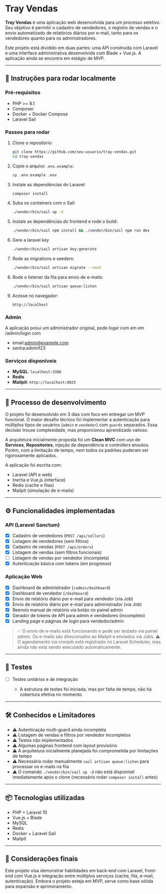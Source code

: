# Tray Vendas

**Tray Vendas** é uma aplicação web desenvolvida para um processo seletivo. Seu objetivo é permitir o cadastro de vendedores, o registro de vendas e o envio automatizado de relatórios diários por e-mail, tanto para os vendedores quanto para os administradores.

Este projeto está dividido em duas partes: uma API construída com Laravel e uma interface administrativa desenvolvida com Blade + Vue.js. A aplicação ainda se encontra em estágio de MVP.

---

## 💪 Instruções para rodar localmente

### Pré-requisitos

* PHP >= 8.1
* Composer
* Docker + Docker Compose
* Laravel Sail

### Passos para rodar

1. Clone o repositório:

   ```bash
   git clone https://github.com/seu-usuario/tray-vendas.git
   cd tray-vendas
   ```

2. Copie o arquivo `.env.example`:

   ```bash
   cp .env.example .env
   ```

3. Instale as dependências do Laravel:

   ```bash
   composer install
   ```

4. Suba os containers com o Sail:

   ```bash
   ./vendor/bin/sail up -d
   ```

5. Instale as dependências do frontend e rode o build:

   ```bash
   ./vendor/bin/sail npm install && ./vendor/bin/sail npm run dev
    ```
6. Gere a laravel key
   ```bash
   ./vendor/bin/sail artisan key:generate
   ```

7. Rode as migrations e seeders:

   ```bash
   ./vendor/bin/sail artisan migrate --seed
   ```

8. Rode o listener da fila para envio de e-mails:

   ```bash
   ./vendor/bin/sail artisan queue:listen
   ```

9. Acesse no navegador:

   ```
   http://localhost
   ```
### Admin

A aplicação posui um administrador original, pode logar com em em /admin/login com
- email:admin@example.com
- senha:admin123

### Serviços disponíveis

* **MySQL**: `localhost:3306`
* **Redis**
* **Mailpit**: `http://localhost:8025`

---

## 🧐 Processo de desenvolvimento

O projeto foi desenvolvido em 3 dias com foco em entregar um MVP funcional. O maior desafio técnico foi implementar a autenticação para múltiplos tipos de usuários (`admin` e `vendedor`) com `guards` separados. Essa decisão trouxe complexidade, mas proporcionou aprendizado valioso.

A arquitetura inicialmente proposta foi um **Clean MVC** com uso de **Services**, **Repositories**, injeção de dependência e controllers enxutos. Porém, com a limitação de tempo, nem todos os padrões puderam ser rigorosamente aplicados.

A aplicação foi escrita com:

* Laravel (API e web)
* Inertia e Vue.js (interface)
* Redis (cache e filas)
* Mailpit (simulação de e-mails)

---

## ⚙️ Funcionalidades implementadas

### API (Laravel Sanctum)

* [x] Cadastro de vendedores (`POST /api/sellers`)
* [x] Listagem de vendedores (sem filtros)
* [x] Cadastro de vendas (`POST /api/orders`)
* [x] Listagem de vendas (sem filtros funcionais)
* [ ] Listagem de vendas por vendedor (incompleta)
* [x] Autenticação básica com tokens (em progresso)

### Aplicação Web

* [x] Dashboard de administrador (`/admin/dashboard`)
* [x] Dashboard de vendedor (`/dashboard`)
* [x] Envio de relatório diário por e-mail para vendedor (via Job)
* [x] Envio de relatório diário por e-mail para administrador (via Job)
* [x] Reenvio manual de relatório via botão no painel admin
* [x] Gerador de tokens de API para admin e vendedores (incompleto)
* [x] Landing page e páginas de login para vendedor/admin

> ✅ O envio de e-mails está funcionando e pode ser testado via painel admin. Os e-mails são direcionados ao Mailpit e enviados via Jobs.
> ⚠️ O agendamento via cronjob está registrado no Laravel Scheduler, mas ainda não está sendo executado automaticamente.

---

## 🧰 Testes

* [ ] Testes unitários e de integração

  * A estrutura de testes foi iniciada, mas por falta de tempo, não há cobertura efetiva no momento.

---

## 🛠️ Conhecidos e Limitadores

* ⚠️ Autenticação multi-guard ainda incompleta
* ⚠️ Listagem de vendas e filtros por vendedor incompletos
* ⚠️ Testes não implementados
* ⚠️ Algumas páginas frontend com layout provisório
* ⚠️ A arquitetura inicialmente planejada foi comprometida por limitações de tempo
* ⚠️ Necessário rodar manualmente `sail artisan queue:listen` para processar os e-mails na fila
* ⚠️ O comando `./vendor/bin/sail up -d` não está disponível imediatamente após o clone (necessário rodar `composer install` antes)

---

## 📦 Tecnologias utilizadas

* PHP + Laravel 10
* Vue.js + Blade
* MySQL
* Redis
* Docker + Laravel Sail
* Mailpit

---

## 🚀 Considerações finais

Este projeto visa demonstrar habilidades em back-end com Laravel, front-end com Vue.js e integração entre múltiplos serviços (cache, fila, e-mail, autenticação). Embora o projeto esteja em MVP, serve como base sólida para expansão e aprimoramento.
